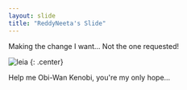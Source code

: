 ```yaml
---
layout: slide
title: "ReddyNeeta's Slide"
---
```


Making the change I want... Not the one requested!

![leia](https://cloud.githubusercontent.com/assets/16547949/25400918/17c5d2e4-29c2-11e7-92ef-79bacb424ef4.jpg)
{: .center}

Help me Obi-Wan Kenobi, you're my only hope...
